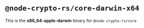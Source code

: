 # `@node-crypto-rs/core-darwin-x64`

This is the **x86_64-apple-darwin** binary for `@node-crypto-rs/core`
